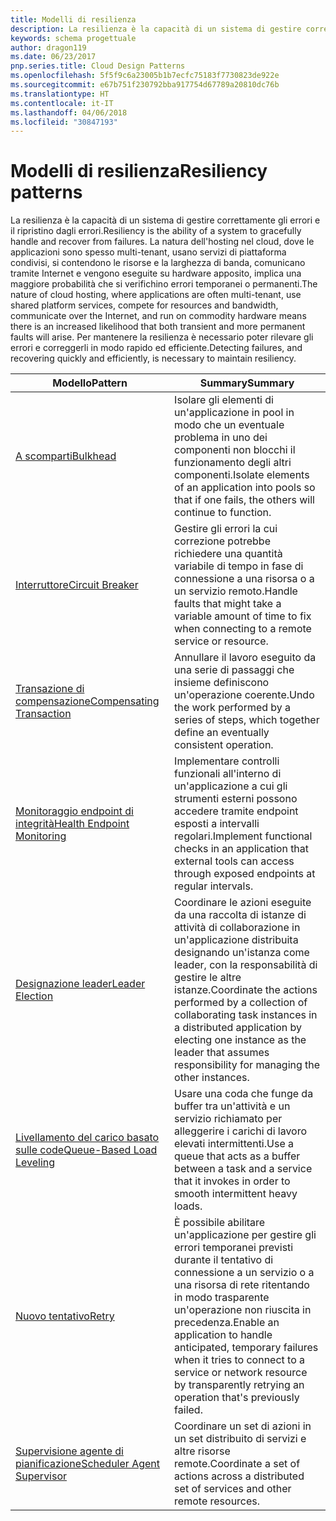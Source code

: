 ```yaml
---
title: Modelli di resilienza
description: La resilienza è la capacità di un sistema di gestire correttamente gli errori e il ripristino dagli errori. La natura dell'hosting nel cloud, dove le applicazioni sono spesso multi-tenant, usano servizi di piattaforma condivisi, si contendono le risorse e la larghezza di banda, comunicano tramite Internet e vengono eseguite su hardware apposito, implica una maggiore probabilità che si verifichino errori temporanei o permanenti. Per mantenere la resilienza è necessario poter rilevare gli errori e correggerli in modo rapido ed efficiente.
keywords: schema progettuale
author: dragon119
ms.date: 06/23/2017
pnp.series.title: Cloud Design Patterns
ms.openlocfilehash: 5f5f9c6a23005b1b7ecfc75183f7730823de922e
ms.sourcegitcommit: e67b751f230792bba917754d67789a20810dc76b
ms.translationtype: HT
ms.contentlocale: it-IT
ms.lasthandoff: 04/06/2018
ms.locfileid: "30847193"
---
```

# <a name="resiliency-patterns"></a><span data-ttu-id="e5a9d-106">Modelli di resilienza</span><span class="sxs-lookup"><span data-stu-id="e5a9d-106">Resiliency patterns</span></span>

<span data-ttu-id="e5a9d-107">La resilienza è la capacità di un sistema di gestire correttamente gli errori e il ripristino dagli errori.</span><span class="sxs-lookup"><span data-stu-id="e5a9d-107">Resiliency is the ability of a system to gracefully handle and recover from failures.</span></span> <span data-ttu-id="e5a9d-108">La natura dell'hosting nel cloud, dove le applicazioni sono spesso multi-tenant, usano servizi di piattaforma condivisi, si contendono le risorse e la larghezza di banda, comunicano tramite Internet e vengono eseguite su hardware apposito, implica una maggiore probabilità che si verifichino errori temporanei o permanenti.</span><span class="sxs-lookup"><span data-stu-id="e5a9d-108">The nature of cloud hosting, where applications are often multi-tenant, use shared platform services, compete for resources and bandwidth, communicate over the Internet, and run on commodity hardware means there is an increased likelihood that both transient and more permanent faults will arise.</span></span> <span data-ttu-id="e5a9d-109">Per mantenere la resilienza è necessario poter rilevare gli errori e correggerli in modo rapido ed efficiente.</span><span class="sxs-lookup"><span data-stu-id="e5a9d-109">Detecting failures, and recovering quickly and efficiently, is necessary to maintain resiliency.</span></span>


|                            <span data-ttu-id="e5a9d-110">Modello</span><span class="sxs-lookup"><span data-stu-id="e5a9d-110">Pattern</span></span>                             |                                                                                                      <span data-ttu-id="e5a9d-111">Summary</span><span class="sxs-lookup"><span data-stu-id="e5a9d-111">Summary</span></span>                                                                                                       |
|----------------------------------------------------------------|--------------------------------------------------------------------------------------------------------------------------------------------------------------------------------------------------------------------|
|                   [<span data-ttu-id="e5a9d-112">A scomparti</span><span class="sxs-lookup"><span data-stu-id="e5a9d-112">Bulkhead</span></span>](../bulkhead.md)                   |                                                     <span data-ttu-id="e5a9d-113">Isolare gli elementi di un'applicazione in pool in modo che un eventuale problema in uno dei componenti non blocchi il funzionamento degli altri componenti.</span><span class="sxs-lookup"><span data-stu-id="e5a9d-113">Isolate elements of an application into pools so that if one fails, the others will continue to function.</span></span>                                                      |
|            [<span data-ttu-id="e5a9d-114">Interruttore</span><span class="sxs-lookup"><span data-stu-id="e5a9d-114">Circuit Breaker</span></span>](../circuit-breaker.md)            |                                                  <span data-ttu-id="e5a9d-115">Gestire gli errori la cui correzione potrebbe richiedere una quantità variabile di tempo in fase di connessione a una risorsa o a un servizio remoto.</span><span class="sxs-lookup"><span data-stu-id="e5a9d-115">Handle faults that might take a variable amount of time to fix when connecting to a remote service or resource.</span></span>                                                   |
|   [<span data-ttu-id="e5a9d-116">Transazione di compensazione</span><span class="sxs-lookup"><span data-stu-id="e5a9d-116">Compensating Transaction</span></span>](../compensating-transaction.md)   |                                                      <span data-ttu-id="e5a9d-117">Annullare il lavoro eseguito da una serie di passaggi che insieme definiscono un'operazione coerente.</span><span class="sxs-lookup"><span data-stu-id="e5a9d-117">Undo the work performed by a series of steps, which together define an eventually consistent operation.</span></span>                                                       |
| [<span data-ttu-id="e5a9d-118">Monitoraggio endpoint di integrità</span><span class="sxs-lookup"><span data-stu-id="e5a9d-118">Health Endpoint Monitoring</span></span>](../health-endpoint-monitoring.md) |                                            <span data-ttu-id="e5a9d-119">Implementare controlli funzionali all'interno di un'applicazione a cui gli strumenti esterni possono accedere tramite endpoint esposti a intervalli regolari.</span><span class="sxs-lookup"><span data-stu-id="e5a9d-119">Implement functional checks in an application that external tools can access through exposed endpoints at regular intervals.</span></span>                                            |
|            [<span data-ttu-id="e5a9d-120">Designazione leader</span><span class="sxs-lookup"><span data-stu-id="e5a9d-120">Leader Election</span></span>](../leader-election.md)            | <span data-ttu-id="e5a9d-121">Coordinare le azioni eseguite da una raccolta di istanze di attività di collaborazione in un'applicazione distribuita designando un'istanza come leader, con la responsabilità di gestire le altre istanze.</span><span class="sxs-lookup"><span data-stu-id="e5a9d-121">Coordinate the actions performed by a collection of collaborating task instances in a distributed application by electing one instance as the leader that assumes responsibility for managing the other instances.</span></span> |
|  [<span data-ttu-id="e5a9d-122">Livellamento del carico basato sulle code</span><span class="sxs-lookup"><span data-stu-id="e5a9d-122">Queue-Based Load Leveling</span></span>](../queue-based-load-leveling.md)  |                                            <span data-ttu-id="e5a9d-123">Usare una coda che funge da buffer tra un'attività e un servizio richiamato per alleggerire i carichi di lavoro elevati intermittenti.</span><span class="sxs-lookup"><span data-stu-id="e5a9d-123">Use a queue that acts as a buffer between a task and a service that it invokes in order to smooth intermittent heavy loads.</span></span>                                             |
|                      [<span data-ttu-id="e5a9d-124">Nuovo tentativo</span><span class="sxs-lookup"><span data-stu-id="e5a9d-124">Retry</span></span>](../retry.md)                      |             <span data-ttu-id="e5a9d-125">È possibile abilitare un'applicazione per gestire gli errori temporanei previsti durante il tentativo di connessione a un servizio o a una risorsa di rete ritentando in modo trasparente un'operazione non riuscita in precedenza.</span><span class="sxs-lookup"><span data-stu-id="e5a9d-125">Enable an application to handle anticipated, temporary failures when it tries to connect to a service or network resource by transparently retrying an operation that's previously failed.</span></span>             |
| [<span data-ttu-id="e5a9d-126">Supervisione agente di pianificazione</span><span class="sxs-lookup"><span data-stu-id="e5a9d-126">Scheduler Agent Supervisor</span></span>](../scheduler-agent-supervisor.md) |                                                            <span data-ttu-id="e5a9d-127">Coordinare un set di azioni in un set distribuito di servizi e altre risorse remote.</span><span class="sxs-lookup"><span data-stu-id="e5a9d-127">Coordinate a set of actions across a distributed set of services and other remote resources.</span></span>                                                            |

